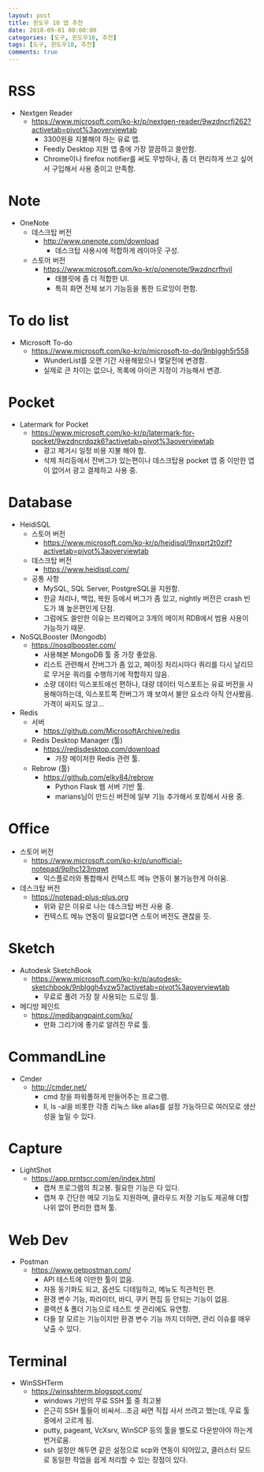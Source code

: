 ```yaml
---
layout: post
title: 윈도우 10 앱 추천
date: 2018-09-01 00:00:00
categories: [도구, 윈도우10, 추천]
tags: [도구, 윈도우10, 추천]
comments: true
---
```


# RSS
- Nextgen Reader
    - <https://www.microsoft.com/ko-kr/p/nextgen-reader/9wzdncrfj262?activetab=pivot%3aoverviewtab>
        - 3300원을 지불해야 하는 유료 앱.
        - Feedly Desktop 지원 앱 중에 가장 깔끔하고 쓸만함.
        - Chrome이나 firefox notifier를 써도 무방하나, 좀 더 편리하게 쓰고 싶어서 구입해서 사용 중이고 만족함.  

# Note
- OneNote
    - 데스크탑 버전
        - <http://www.onenote.com/download>
            - 데스크탑 사용시에 적합하게 레이아웃 구성.
    - 스토어 버전
        - <https://www.microsoft.com/ko-kr/p/onenote/9wzdncrfhvjl>
            - 태블릿에 좀 더 적합한 UI.
            - 특히 화면 전체 보기 기능등을 통한 드로잉이 편함.

# To do list
- Microsoft To-do
    - <https://www.microsoft.com/ko-kr/p/microsoft-to-do/9nblggh5r558>
        - WunderList를 오랜 기간 사용해왔으나 몇달전에 변경함.
        - 실제로 큰 차이는 없으나, 목록에 아이콘 지정이 가능해서 변경.

# Pocket
- Latermark for Pocket
    - <https://www.microsoft.com/ko-kr/p/latermark-for-pocket/9wzdncrdqzk6?activetab=pivot%3aoverviewtab>
        - 광고 제거시 일정 비용 지불 해야 함.
        - 삭제 처리등에서 잔버그가 있는편이나 데스크탑용 pocket 앱 중 이만한 앱이 없어서 광고 결제하고 사용 중.

# Database
- HeidiSQL
    - 스토어 버전
        - <https://www.microsoft.com/ko-kr/p/heidisql/9nxprt2t0zjf?activetab=pivot%3aoverviewtab>
    - 데스크탑 버전
        - <https://www.heidisql.com/>
    - 공통 사항
        - MySQL, SQL Server, PostgreSQL을 지원함.
        - 한글 처리나, 백업, 복원 등에서 버그가 좀 있고, nightly 버전은 crash 빈도가 꽤 높은편인게 단점.
        - 그럼에도 쓸만한 이유는 프리웨어고 3개의 메이저 RDB에서 범용 사용이 가능하기 때문.
- NoSQLBooster (Mongodb)
    - <https://nosqlbooster.com/>
        - 사용해본 MongoDB 툴 중 가장 좋았음.
        - 리스트 관련해서 잔버그가 좀 있고, 페이징 처리시마다 쿼리를 다시 날리므로 무거운 쿼리를 수행하기에 적합하지 않음.
        - 소량 데이터 익스포트에선 편하나, 대량 데이터 익스포트는 유료 버전을 사용해야하는데, 익스포트쪽 잔버그가 꽤 보여서 불안 요소라 아직 안사봤음. 가격이 싸지도 않고...
- Redis
    - 서버
        - <https://github.com/MicrosoftArchive/redis>
    - Redis Desktop Manager (툴)
        - <https://redisdesktop.com/download>
            - 가장 메이저한 Redis 관련 툴.
    - Rebrow (툴)
        - <https://github.com/elky84/rebrow>
            - Python Flask 웹 서버 기반 툴.
            - marians님이 만드신 버전에 일부 기능 추가해서 포킹해서 사용 중.
  
# Office
- 스토어 버전
    - <https://www.microsoft.com/ko-kr/p/unofficial-notepad/9plhc123mqwt>
        - 익스플로러와 통합해서 컨텍스트 메뉴 연동이 불가능한게 아쉬움.
- 데스크탑 버전
    - <https://notepad-plus-plus.org>
        - 위와 같은 이유로 나는 데스크탑 버전 사용 중.
        - 컨텍스트 메뉴 연동이 필요없다면 스토어 버전도 괜찮을 듯.  

# Sketch
- Autodesk SketchBook
    - <https://www.microsoft.com/ko-kr/p/autodesk-sketchbook/9nblggh4vzw5?activetab=pivot%3aoverviewtab>
        - 무료로 풀려 가장 잘 사용되는 드로잉 툴.
- 메디방 페인트
    - <https://medibangpaint.com/ko/>
        - 만화 그리기에 좋기로 알려진 무료 툴.  

# CommandLine
- Cmder
    - <http://cmder.net/>
        - cmd 창을 파워풀하게 만들어주는 프로그램.
        - ll, ls -al을 비롯한 각종 리눅스 like alias를 설정 가능하므로 여러모로 생산성을 높일 수 있다.  

# Capture
- LightShot
    - <https://app.prntscr.com/en/index.html>
        - 캡쳐 프로그램의 최고봉. 필요한 기능은 다 있다.
        - 캡쳐 후 간단한 메모 기능도 지원하며, 클라우드 저장 기능도 제공해 더할 나위 없이 편리한 캡쳐 툴.
    
# Web Dev
- Postman
    - <https://www.getpostman.com/>
        - API 테스트에 이만한 툴이 없음.
        - 자동 동기화도 되고, 옵션도 디테일하고, 메뉴도 직관적인 편.
        - 환경 변수 기능, 파라미터, 바디, 쿠키 편집 등 안되는 기능이 없음.
        - 콜렉션 & 폴더 기능으로 테스트 셋 관리에도 유연함.
        - 다들 잘 모르는 기능이지만 환경 변수 기능 까지 더하면, 관리 이슈를 매우 낮출 수 있다.

# Terminal
- WinSSHTerm
    - <https://winsshterm.blogspot.com/>
        - windows 기반의 무료 SSH 툴 중 최고봉
        - 은근히 SSH 툴들이 비싸서...조금 싸면 직접 사서 쓰려고 했는데, 무료 툴 중에서 고르게 됨.
        - putty, pageant, VcXsrv, WinSCP 등의 툴을 별도로 다운받아야 하는게 번거로움.
        - ssh 설정만 해두면 같은 설정으로 scp와 연동이 되어있고, 클러스터 모드로 동일한 작업을 쉽게 처리할 수 있는 장점이 있다.